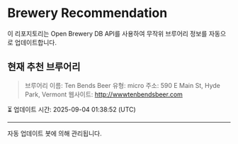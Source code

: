# Brewery Recommendation

이 리포지토리는 Open Brewery DB API를 사용하여 무작위 브루어리 정보를 자동으로 업데이트합니다.

## 현재 추천 브루어리
> 브루어리 이름: Ten Bends Beer
유형: micro
주소: 590 E Main St, Hyde Park, Vermont
웹사이트: http://wwwtenbendsbeer.com

⏳ 업데이트 시간: 2025-09-04 01:38:52 (UTC)

---
자동 업데이트 봇에 의해 관리됩니다.